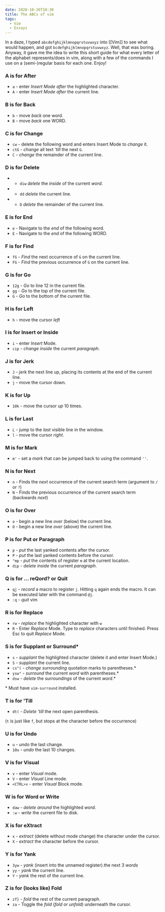```yaml
---
date: 2020-10-26T10:30
title: The ABCs of vim
tags:
  - Vim
  - Essays
---
```


In a daze, I typed `abcdefghijklmnopqrstuvwxyz` into [[Vim]] to see what would
happen, and got `bcdefghijklmnopqrstuvwxyz`. Well, that was boring. Anyway,
it gave me the idea to write this short guide for what every letter of the
alphabet represents/does in vim, along with a few of the commands I use on a
(semi-)regular basis for each one. Enjoy!

### A is for After

- `a` - enter _Insert Mode_ _after_ the highlighted character.
- `A` - enter _Insert Mode_ _after_ the current line.

### B is for Back

- `b` - move _back_ one word.
- `B` - move _back_ one WORD.

### C is for Change

- `cw` - delete the following word and enters Insert Mode to _change_ it.
- `ctG` - _change_ all text _'till_ the next `G`.
- `C` - _change_ the remainder of the current line.

### D is for Delete

- - `diw` _delete_ the _inside_ of the current _word_.
- - `dd` _delete_ the current line.
- - `D` _delete_ the remainder of the current line.

### E is for End

- `e` - Navigate to the _end_ of the following word.
- `E` - Navigate to the _end_ of the following WORD.

### F is for Find

- `fG` - _Find_ the next occurrence of `G` on the current line.
- `FG` - _Find_ the previous occurrence of `G` on the current line.

### G is for Go

- `12g` - _Go_ to line 12 in the current file.
- `gg` - _Go_ to the top of the current file.
- `G` - _Go_ to the bottom of the current file.

### H is for Left

- `h` - move the cursor _left_

### I is for Insert or Inside

- `i` - enter _Insert_ Mode.
- `cip` - _change_ _inside_ the current _paragraph_.

### J is for Jerk

- `J` - _jerk_ the next line up, placing its contents at the end of the current line.
- `j` - move the cursor down.

### K is for Up

- `10k` - move the cursor _up_ 10 times.

### L is for Last

- `L` - jump to the _last_ visible line in the window.
- `l` - move the cursor _right_.

### M is for Mark

- `m'` - set a _mark_ that can be jumped back to using the command `''`.

### N is for Next

- `n` - Finds the _next_ occurrence of the current search term (argument to `/`
  or `?`)
- `N` - Finds the previous occurrence of the current search term (backwards _next_)

### O is for Over

- `o` - begin a new line _over_ (below) the current line.
- `O` - begin a new line _over_ (above) the current line.

### P is for Put or Paragraph

- `p` - _put_ the last yanked contents after the cursor.
- `P` - _put_ the last yanked contents before the cursor.
- `"mp` - _put_ the contents of register `m` at the current location.
- `dip` - _delete_ _inside_ the current _paragraph_.

### Q is for ... reQord? or Quit

- `qj` - _record_ a macro to register `j`. Hitting `q` again ends the macro. It
  can be executed later with the command `@j`.
- `:q` - _quit_ vim

### R is for Replace

- `rw` - _replace_ the highlighted character with `w`
- `R` - Enter _Replace_ Mode. Type to _replace_ characters until finished. Press
  Esc to quit _Replace_ Mode.

### S is for Supplant or Surround\*

- `s` - _supplant_ the highlighted character (delete it and enter Insert Mode.)
- `S` - _supplant_ the current line.
- `cs"(` - _change_ _surrounding_ quotation marks to parentheses.\*
- `ysw"` - _surround_ the current _word_ with parentheses.\*
- `dsw` - _delete_ the _surroundings_ of the current _word_.\*

\* Must have `vim-surround` installed.

### T is for 'Till

- `dt(` - _Delete_ _'till_ the next open parenthesis.

(`t` is just like `f`, but stops at the character before the occurrence)

### U is for Undo

- `u` - _undo_ the last change.
- `10u` - _undo_ the last 10 changes.

### V is for Visual

- `v` - enter _Visual_ mode.
- `V` - enter _Visual_ Line mode.
- `<CTRL>v` - enter _Visual_ Block mode.

### W is for Word or Write

- `daw` - _delete_ _around_ the highlighted _word_.
- `:w` - _write_ the current file to disk.

### X is for eXtract

- `x` - _extract_ (delete without mode change) the character under the cursor.
- `X` - _extract_ the character before the cursor.

### Y is for Yank

- `3yw` - _yank_ (insert into the unnamed register).the next 3 _words_
- `yy` - _yank_ the current line.
- `Y` - _yank_ the rest of the current line.

### Z is for (looks like) Fold

- `zf}` - _fold_ the rest of the current paragraph.
- `za` - Toggle the _fold_ (_fold_ or _unfold_) underneath the cursor.
